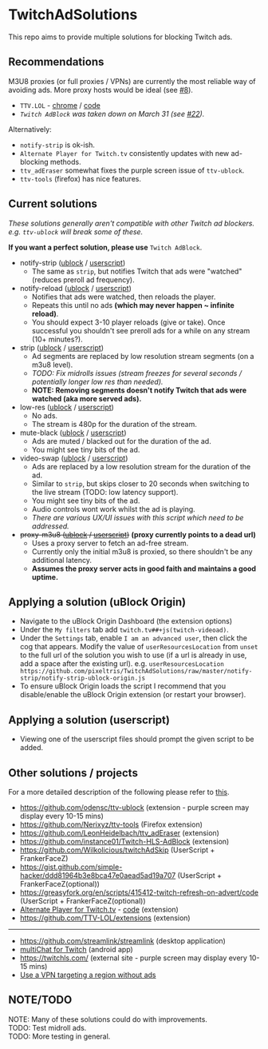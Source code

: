 # TwitchAdSolutions

This repo aims to provide multiple solutions for blocking Twitch ads.

## Recommendations

M3U8 proxies (or full proxies / VPNs) are currently the most reliable way of avoiding ads. More proxy hosts would be ideal (see [#8](https://github.com/pixeltris/TwitchAdSolutions/issues/8)).

- `TTV.LOL` - [chrome](https://chrome.google.com/webstore/detail/ttv-lol/ofbbahodfeppoklmgjiokgfdgcndngjm) / [code](https://github.com/TTV-LOL/extensions)
- *`Twitch AdBlock` was taken down on March 31 (see [#22](https://github.com/pixeltris/TwitchAdSolutions/issues/22)).*

Alternatively:

- `notify-strip` is ok-ish.
- `Alternate Player for Twitch.tv` consistently updates with new ad-blocking methods.
- `ttv_adEraser` somewhat fixes the purple screen issue of `ttv-ublock`.
- `ttv-tools` (firefox) has nice features.

## Current solutions

*These solutions generally aren't compatible with other Twitch ad blockers. e.g. `ttv-ublock` will break some of these.*

**If you want a perfect solution, please use** `Twitch AdBlock`.

- notify-strip ([ublock](https://github.com/pixeltris/TwitchAdSolutions/raw/master/notify-strip/notify-strip-ublock-origin.js) / [userscript](https://github.com/pixeltris/TwitchAdSolutions/raw/master/notify-strip/notify-strip.user.js))
  - The same as `strip`, but notifies Twitch that ads were "watched" (reduces preroll ad frequency).
- notify-reload ([ublock](https://github.com/pixeltris/TwitchAdSolutions/raw/master/notify-reload/notify-reload-ublock-origin.js) / [userscript](https://github.com/pixeltris/TwitchAdSolutions/raw/master/notify-reload/notify-reload.user.js))
  - Notifies that ads were watched, then reloads the player.
  - Repeats this until no ads **(which may never happen ~ infinite reload)**.
  - You should expect 3-10 player reloads (give or take). Once successful you shouldn't see preroll ads for a while on any stream (10+ minutes?).
- strip ([ublock](https://github.com/pixeltris/TwitchAdSolutions/raw/master/strip/strip-ublock-origin.js) / [userscript](https://github.com/pixeltris/TwitchAdSolutions/raw/master/strip/strip.user.js))
  - Ad segments are replaced by low resolution stream segments (on a m3u8 level).
  - *TODO: Fix midrolls issues (stream freezes for several seconds / potentially longer low res than needed).*
  - **NOTE: Removing segments doesn't notify Twitch that ads were watched (aka more served ads).**
- low-res ([ublock](https://github.com/pixeltris/TwitchAdSolutions/raw/master/low-res/low-res-ublock-origin.js) / [userscript](https://github.com/pixeltris/TwitchAdSolutions/raw/master/low-res/low-res.user.js))
  - No ads.
  - The stream is 480p for the duration of the stream.
- mute-black ([ublock](https://github.com/pixeltris/TwitchAdSolutions/raw/master/mute-black/mute-black-ublock-origin.js) / [userscript](https://github.com/pixeltris/TwitchAdSolutions/raw/master/mute-black/mute-black.user.js))
  - Ads are muted / blacked out for the duration of the ad.
  - You might see tiny bits of the ad.
- video-swap ([ublock](https://github.com/pixeltris/TwitchAdSolutions/raw/master/video-swap/video-swap-ublock-origin.js) / [userscript](https://github.com/pixeltris/TwitchAdSolutions/raw/master/video-swap/video-swap.user.js))
  - Ads are replaced by a low resolution stream for the duration of the ad.
  - Similar to `strip`, but skips closer to 20 seconds when switching to the live stream (TODO: low latency support).
  - You might see tiny bits of the ad.
  - Audio controls wont work whilst the ad is playing.
  - *There are various UX/UI issues with this script which need to be addressed.*
- ~~proxy-m3u8 ([ublock](https://github.com/pixeltris/TwitchAdSolutions/raw/master/proxy-m3u8/proxy-m3u8-ublock-origin.js) / [userscript](https://github.com/pixeltris/TwitchAdSolutions/raw/master/proxy-m3u8/proxy-m3u8.user.js))~~ **(proxy currently points to a dead url)**
  - Uses a proxy server to fetch an ad-free stream.
  - Currently only the initial m3u8 is proxied, so there shouldn't be any additional latency.
  - **Assumes the proxy server acts in good faith and maintains a good uptime.**

## Applying a solution (uBlock Origin)

- Navigate to the uBlock Origin Dashboard (the extension options)
- Under the `My filters` tab add `twitch.tv##+js(twitch-videoad)`.
- Under the `Settings` tab, enable `I am an advanced user`, then click the cog that appears. Modify the value of `userResourcesLocation` from `unset` to the full url of the solution you wish to use (if a url is already in use, add a space after the existing url). e.g. `userResourcesLocation https://github.com/pixeltris/TwitchAdSolutions/raw/master/notify-strip/notify-strip-ublock-origin.js` 
- To ensure uBlock Origin loads the script I recommend that you disable/enable the uBlock Origin extension (or restart your browser).

## Applying a solution (userscript)

- Viewing one of the userscript files should prompt the given script to be added.

## Other solutions / projects

For a more detailed description of the following please refer to [this](other-solutions.md).

- https://github.com/odensc/ttv-ublock (extension - purple screen may display every 10-15 mins)
- https://github.com/Nerixyz/ttv-tools (Firefox extension)
- https://github.com/LeonHeidelbach/ttv_adEraser (extension)
- https://github.com/instance01/Twitch-HLS-AdBlock (extension)
- https://github.com/Wilkolicious/twitchAdSkip (UserScript + FrankerFaceZ)
- https://gist.github.com/simple-hacker/ddd81964b3e8bca47e0aead5ad19a707 (UserScript + FrankerFaceZ(optional))
- https://greasyfork.org/en/scripts/415412-twitch-refresh-on-advert/code (UserScript + FrankerFaceZ(optional))
- [Alternate Player for Twitch.tv](https://chrome.google.com/webstore/detail/bhplkbgoehhhddaoolmakpocnenplmhf) - [code](https://robwu.nl/crxviewer/?crx=bhplkbgoehhhddaoolmakpocnenplmhf&qf=player.js) (extension)
- https://github.com/TTV-LOL/extensions (extension)

---

- https://github.com/streamlink/streamlink (desktop application)
- [multiChat for Twitch](https://play.google.com/store/apps/details?id=org.mchatty) (android app)
- https://twitchls.com/ (external site - purple screen may display every 10-15 mins)
- [Use a VPN targeting a region without ads](https://reddit.com/r/Twitch/comments/kisdsy/i_did_a_little_test_regarding_ads_on_twitch_and/)

## NOTE/TODO

NOTE: Many of these solutions could do with improvements.  
TODO: Test midroll ads.  
TODO: More testing in general.  
